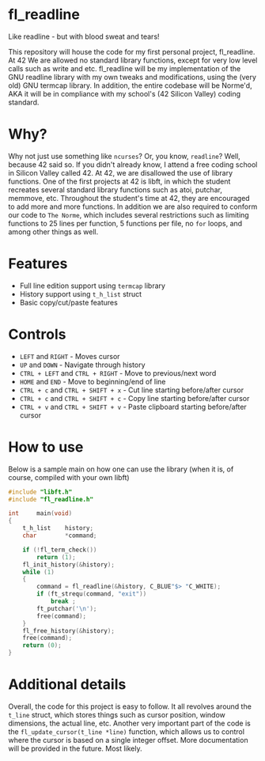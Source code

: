 # fl_readline
Like readline - but with blood sweat and tears!

This repository will house the code for my first personal project, fl_readline. At 42 We are allowed no standard library
functions, except for very low level calls such as write and etc. fl_readline will be my implementation of the GNU
readline library with my own tweaks and modifications, using the (very old) GNU termcap library. In addition, the entire
codebase will be Norme'd, AKA it will be in compliance with my school's (42 Silicon Valley) coding standard.

# Why?
Why not just use something like `ncurses`? Or, you know, `readline`?
Well, because 42 said so. If you didn't already know, I attend a free coding school in Silicon Valley called 42. At 42, we 
are disallowed the use of library functions. One of the first projects at 42 is libft, in which the student recreates
several standard library functions such as atoi, putchar, memmove, etc. Throughout the student's time at 42, they are
encouraged to add more and more functions. In addition we are also required to conform our code to `The Norme`, which
includes several restrictions such as limiting functions to 25 lines per function, 5 functions per file, no `for` loops,
and among other things as well.

# Features

* Full line edition support using `termcap` library
* History support using `t_h_list` struct
* Basic copy/cut/paste features


# Controls
* `LEFT` and `RIGHT` - Moves cursor
* `UP` and `DOWN` - Navigate through history
* `CTRL + LEFT` and `CTRL + RIGHT` - Move to previous/next word
* `HOME` and `END` - Move to beginning/end of line
* `CTRL + c` and `CTRL + SHIFT + x` - Cut line starting before/after cursor
* `CTRL + c` and `CTRL + SHIFT + c` - Copy line starting before/after cursor
* `CTRL + v` and `CTRL + SHIFT + v` - Paste clipboard starting before/after cursor


# How to use
Below is a sample main on how one can use the library (when it is, of course, compiled with your own libft)

```c
#include "libft.h"
#include "fl_readline.h"

int		main(void)
{
	t_h_list	history;
	char		*command;

	if (!fl_term_check())
		return (1);
	fl_init_history(&history);
	while (1)
	{
		command = fl_readline(&history, C_BLUE"$> "C_WHITE);
		if (ft_strequ(command, "exit"))
			break ;
		ft_putchar('\n');
		free(command);
	}
	fl_free_history(&history);
	free(command);
	return (0);
}
```

# Additional details
Overall, the code for this project is easy to follow. It all revolves around the `t_line` struct, which stores things such
as cursor position, window dimensions, the actual line, etc. Another very important part of the code is the
`fl_update_cursor(t_line *line)` function, which allows us to control where the cursor is based on a single integer offset.
More documentation will be provided in the future. Most likely.
